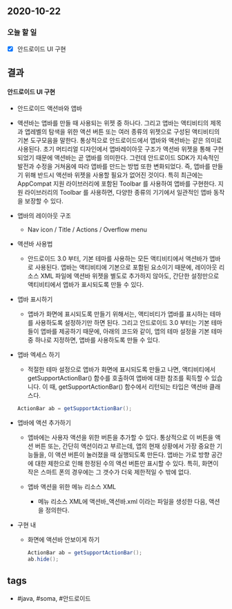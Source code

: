 ## 2020-10-22

### 오늘 할 일
  - [x] 안드로이드 UI 구현
  

  
## 결과

#### 안드로이드 UI 구현
  * 안드로이드 액션바와 앱바

  - 액션바는 앱바를 만들 때 사용되는 위젯 중 하나다. 그리고 앱바는 액티비티의 제목과 앱레벨의 탐색을 위한 액션 버튼 또는 여러 종류의 위젯으로 구성된 액티비티의 기본 도구모음을 말한다. 통상적으로 안드로이드에서 앱바와 액션바는 같은 의미로 사용된다. 초기 머티리얼 디자인에서 앱바레이아웃 구조가 액션바 위젯을 통해 구현되었기 때문에 액션바는 곧 앱바를 의미한다. 그런데 안드로이드 SDK가 지속적인 발전과 수정을 거쳐옴에 따라 앱바를 만드는 방법 또한 변화되었다. 즉, 앱바를 만들기 위해 반드시 액션바 위젯을 사용할 필요가 없어진 것이다. 특히 최근에는 AppCompat 지원 라이브러리에 포함된 Toolbar 를 사용하여 앱바를 구현한다. 지원 라이브러리의 Toolbar 를 사용하면, 다양한 종류의 기기에서 일관적인 앱바 동작을 보장할 수 있다. 

  - 앱바의 레이아웃 구조
    * Nav icon / Title  / Actions  / Overflow menu

  - 액션바 사용법
    * 안드로이드 3.0 부터, 기본 테마를 사용하는 모든 액티비티에서 액션바가 앱바로 사용된다. 앱바는 액티비티에 기본으로 포함된 요소이기 때문에, 레이아웃 리소스 XML 파일에 액션바 위젯을 별도로 추가하지 않아도, 간단한 설정만으로 액티비티에서 앱바가 표시되도록 만들 수 있다. 

  - 앱바 표시하기 
    * 앱바가 화면에 표시되도록 만들기 위해서는, 액티비티가 앱바를 표시하는 테마를 사용하도록 설정하기만 하면 된다. 그리고 안드로이드 3.0 부터는 기본 테마들이 앱바를 제공하기 때문에, 아래의 코드와 같이, 앱의 테마 설정을 기본 테마 중 하나로 지정하면, 앱바를 사용하도록 만들 수 있다. 

  - 앱바 엑세스 하기 
    * 적절한 테마 설정으로 앱바가 화면에 표시되도록 만들고 나면, 액티비티에서 getSupportActionBar() 함수를 호출하여 앱바에 대한 참조를 획득할 수 있습니다. 이 때, getSupportActionBar() 함수에서 리턴되는 타입은 액션바 클래스다.
    ```java
    ActionBar ab = getSupportActionBar();
    ```
 
  - 앱바에 액션 추가하기
    * 앱바에는 사용자 액션을 위한 버튼을 추가할 수 있다. 통상적으로 이 버튼을 액션 버튼 또는, 간단히 액션이라고 부르는데, 앱의 현재 상황에서 가장 중요한 기능들을, 이 액션 버튼이 눌러졌을 때 실행되도록 만든다. 앱바는 가로 방향 공간에 대한 제한으로 인해 한정된 수의 액션 버튼만 표시할 수 있다. 특히, 화면이 작은 스마트 폰의 경우에는 그 갯수가 더욱 제한적일 수 밖에 없다.

    * 앱바 액션을 위한 메뉴 리소스 XML
      - 메뉴 리소스 XML에 액션바_액션바.xml 이라는  파일을 생성한 다음, 액션을 정의한다.


* 구현 내

  - 화면에 액션바 안보이게 하기
    ```java
    ActionBar ab = getSupportActionBar();
    ab.hide();
    ```




















## tags
-  \#java, \#soma, \#안드로이드

